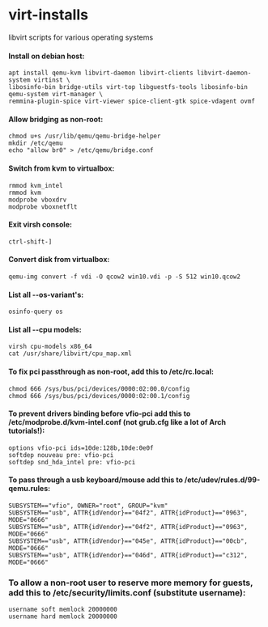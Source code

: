 # virt-installs
libvirt scripts for various operating systems


#### Install on debian host:
```
apt install qemu-kvm libvirt-daemon libvirt-clients libvirt-daemon-system virtinst \
libosinfo-bin bridge-utils virt-top libguestfs-tools libosinfo-bin  qemu-system virt-manager \
remmina-plugin-spice virt-viewer spice-client-gtk spice-vdagent ovmf
```

#### Allow bridging as non-root:
```
chmod u+s /usr/lib/qemu/qemu-bridge-helper
mkdir /etc/qemu
echo "allow br0" > /etc/qemu/bridge.conf
```

#### Switch from kvm to virtualbox:
```
rmmod kvm_intel
rmmod kvm
modprobe vboxdrv
modprobe vboxnetflt
```

#### Exit virsh console:
```
ctrl-shift-]
```

#### Convert disk from virtualbox:
```
qemu-img convert -f vdi -O qcow2 win10.vdi -p -S 512 win10.qcow2
```

#### List all --os-variant's:
```
osinfo-query os
```

#### List all --cpu models:
```
virsh cpu-models x86_64
cat /usr/share/libvirt/cpu_map.xml
```

#### To fix pci passthrough as non-root, add this to /etc/rc.local:
```
chmod 666 /sys/bus/pci/devices/0000:02:00.0/config
chmod 666 /sys/bus/pci/devices/0000:02:00.1/config
```

#### To prevent drivers binding before vfio-pci add this to /etc/modprobe.d/kvm-intel.conf (not grub.cfg like a lot of Arch tutorials!):
```
options vfio-pci ids=10de:128b,10de:0e0f
softdep nouveau pre: vfio-pci
softdep snd_hda_intel pre: vfio-pci
```

#### To pass through a usb keyboard/mouse add this to /etc/udev/rules.d/99-qemu.rules:
```
SUBSYSTEM=="vfio", OWNER="root", GROUP="kvm"
SUBSYSTEM=="usb", ATTR{idVendor}=="04f2", ATTR{idProduct}=="0963", MODE="0666" 
SUBSYSTEM=="usb", ATTR{idVendor}=="04f2", ATTR{idProduct}=="0963", MODE="0666" 
SUBSYSTEM=="usb", ATTR{idVendor}=="045e", ATTR{idProduct}=="00cb", MODE="0666"
SUBSYSTEM=="usb", ATTR{idVendor}=="046d", ATTR{idProduct}=="c312", MODE="0666" 
```

### To allow a non-root user to reserve more memory for guests, add this to /etc/security/limits.conf (substitute username):
```
username soft memlock 20000000
username hard memlock 20000000
```
